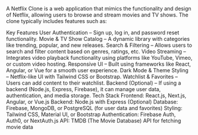 A Netflix Clone is a web application that mimics the functionality and design of Netflix, allowing users to browse and stream movies and TV shows. The clone typically includes features such as:

Key Features
User Authentication – Sign up, log in, and password reset functionality.
Movie & TV Show Catalog – A dynamic library with categories like trending, popular, and new releases.
Search & Filtering – Allows users to search and filter content based on genres, ratings, etc.
Video Streaming – Integrates video playback functionality using platforms like YouTube, Vimeo, or custom video hosting.
Responsive UI – Built using frameworks like React, Angular, or Vue for a smooth user experience.
Dark Mode & Theme Styling – Netflix-like UI with Tailwind CSS or Bootstrap.
Watchlist & Favorites – Users can add content to their watchlist.
Backend (Optional) – If using a backend (Node.js, Express, Firebase), it can manage user data, authentication, and media storage.
Tech Stack
Frontend: React.js, Next.js, Angular, or Vue.js
Backend: Node.js with Express (Optional)
Database: Firebase, MongoDB, or PostgreSQL (for user data and favorites)
Styling: Tailwind CSS, Material UI, or Bootstrap
Authentication: Firebase Auth, Auth0, or NextAuth.js
API: TMDB (The Movie Database) API for fetching movie data
